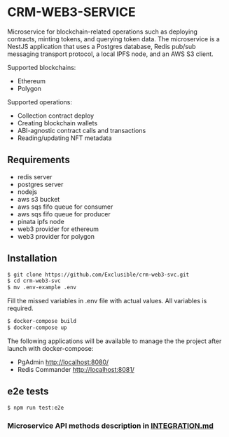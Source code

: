 # CRM-WEB3-SERVICE

Microservice for blockchain-related operations such as deploying contracts, minting tokens, and querying token data. The microservice is a NestJS application that uses a Postgres database, Redis pub/sub messaging transport protocol, a local IPFS node, and an AWS S3 client.

Supported blockchains:

- Ethereum
- Polygon

Supported operations:

- Collection contract deploy
- Creating blockchain wallets
- ABI-agnostic contract calls and transactions
- Reading/updating NFT metadata

## Requirements

- redis server
- postgres server
- nodejs
- aws s3 bucket
- aws sqs fifo queue for consumer
- aws sqs fifo queue for producer
- pinata ipfs node
- web3 provider for ethereum
- web3 provider for polygon

## Installation

```bash
$ git clone https://github.com/Exclusible/crm-web3-svc.git
$ cd crm-web3-svc
$ mv .env-example .env
```

Fill the missed variables in .env file with actual values. All variables is required.

```bash
$ docker-compose build
$ docker-compose up
```

The following applications will be available to manage the the project after launch with docker-compose:

- PgAdmin [http://localhost:8080/](http://localhost:8080/)
- Redis Commander [http://localhost:8081/](http://localhost:8081/)

## e2e tests

```bash
$ npm run test:e2e
```

### Microservice API methods description in [INTEGRATION.md](INTEGRATION.md)

